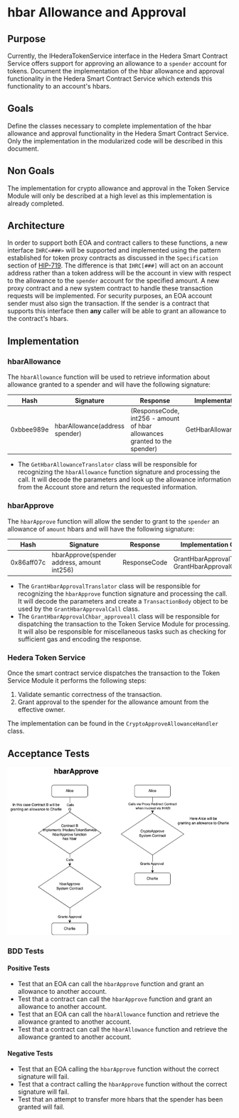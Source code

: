 # hbar Allowance and Approval

## Purpose

Currently, the IHederaTokenService interface in the Hedera Smart Contract Service offers support for approving an allowance to a `spender` account for tokens.
Document the implementation of the hbar allowance and approval functionality in the Hedera Smart Contract Service which extends this functionality to an account's hbars.

## Goals

Define the classes necessary to complete implementation of the hbar allowance and approval functionality in the Hedera Smart Contract Service.  Only the implementation in the modularized code will be described in this document.

## Non Goals

The implementation for crypto allowance and approval in the Token Service Module will only be described at a high level as this implementation is already completed.

## Architecture

In order to support both EOA and contract callers to these functions, a new interface `IHRC<###>` will be supported and implemented using the pattern established for token proxy contracts as discussed in the `Specification` section of [HIP-719](https://hips.hedera.com/hip/hip-719). 
The difference is that `IHRC[###]` will act on an account address rather than a token address will be the account in view with respect to the allowance to the `spender` account for the specified amount.  A new proxy contract and a new system contract to handle these transaction requests will be implemented.
For security purposes, an EOA account sender must also sign the transaction.  If the sender is a contract that supports this interface then **any** caller will be able to grant an allowance to the contract's hbars.

## Implementation

### hbarAllowance

The `hbarAllowance` function will be used to retrieve information about allowance granted to a spender and will have the following signature:

| Hash       | Signature                      | Response                                                                  | Implementation Class       |
|------------|--------------------------------|---------------------------------------------------------------------------|----------------------------|
| 0xbbee989e | hbarAllowance(address spender) | (ResponseCode, int256 - amount of hbar allowances granted to the spender) | GetHbarAllowanceTranslator |

- The `GetHbarAllowanceTranslator` class will be responsible for recognizing the `hbarAllowance` function signature and processing the call.  It will decode the parameters and look up the allowance information from the Account store and return the requested information.  

### hbarApprove

The `hbarApprove` function will allow the sender to grant to the `spender` an allowance of `amount` hbars and will have the following signature:

| Hash       | Signature                                   | Response     | Implementation Classes                             |
|------------|---------------------------------------------|--------------|----------------------------------------------------|
| 0x86aff07c | hbarApprove(spender address, amount int256) | ResponseCode | GrantHbarApprovalTranslator, GrantHbarApprovalCall |

- The `GrantHbarApprovalTranslator` class will be responsible for recognizing the `hbarApprove` function signature and processing the call.  It will decode the parameters and create a `TransactionBody` object to be used by the `GrantHbarApprovalCall` class.
- The `GrantHbarApprovalChbar_approveall` class will be responsible for dispatching the transaction to the Token Service Module for processing.  It will also be responsible for miscellaneous tasks such as checking for sufficient gas and encoding the response.


### Hedera Token Service

Once the smart contract service dispatches the transaction to the Token Service Module it performs the following steps:

1. Validate semantic correctness of the transaction.
2. Grant approval to the spender for the allowance amount from the effective owner.

The implementation can be found in the `CryptoApproveAllowanceHandler` class.

## Acceptance Tests

![image info](./hbar_approve.drawio.png)


### BDD Tests

#### Positive Tests
- Test that an EOA can call the `hbarApprove` function and grant an allowance to another account.
- Test that a contract can call the `hbarApprove` function and grant an allowance to another account.
- Test that an EOA can call the `hbarAllowance` function and retrieve the allowance granted to another account.
- Test that a contract can call the `hbarAllowance` function and retrieve the allowance granted to another account.

#### Negative Tests
- Test that an EOA calling the `hbarApprove` function without the correct signature will fail.
- Test that a contract calling the `hbarApprove` function without the correct signature will fail.
- Test that an attempt to transfer more hbars that the spender has been granted will fail.


